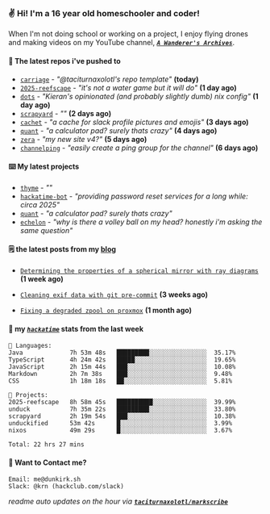 ### ✌️ Hi! I'm a 16 year old homeschooler and coder!

When I'm not doing school or working on a project, I enjoy flying drones and making videos on my YouTube channel, [**_`A Wanderer's Archives`_**](https://youtube.com/@wanderer.archives).

#### 👷 The latest repos i've pushed to

- [`carriage`](https://github.com/taciturnaxolotl/carriage) - _"@taciturnaxolotl's repo template"_ **(today)**
- [`2025-reefscape`](https://github.com/df1317/2025-reefscape) - _"it's not a water game but it will do"_ **(1 day ago)**
- [`dots`](https://github.com/taciturnaxolotl/dots) - _"Kieran's opinionated (and probably slightly dumb) nix config"_ **(1 day ago)**
- [`scrapyard`](https://github.com/hackclub/scrapyard) - _""_ **(2 days ago)**
- [`cachet`](https://github.com/taciturnaxolotl/cachet) - _"a cache for slack profile pictures and emojis"_ **(3 days ago)**
- [`quant`](https://github.com/taciturnaxolotl/quant) - _"a calculator pad? surely thats crazy"_ **(4 days ago)**
- [`zera`](https://github.com/taciturnaxolotl/zera) - _"my new site v4?"_ **(5 days ago)**
- [`channelping`](https://github.com/taciturnaxolotl/channelping) - _"easily create a ping group for the channel"_ **(6 days ago)**

#### ⌨️ My latest projects

- [`thyme`](https://github.com/taciturnaxolotl/thyme) - _""_
- [`hackatime-bot`](https://github.com/taciturnaxolotl/hackatime-bot) - _"providing password reset services for a long while: circa 2025"_
- [`quant`](https://github.com/taciturnaxolotl/quant) - _"a calculator pad? surely thats crazy"_
- [`echelon`](https://github.com/taciturnaxolotl/echelon) - _"why is there a volley ball on my head? honestly i'm asking the same question"_

#### 🗒️ the latest posts from my [blog](https://dunkirk.sh)

- [`Determining the properties of a spherical mirror with ray diagrams`](https://dunkirk.sh/blog/spherical-ray-diagrams/) **(1 week ago)**

- [`Cleaning exif data with git pre-commit`](https://dunkirk.sh/blog/remove-exif-git-hook/) **(3 weeks ago)**

- [`Fixing a degraded zpool on proxmox`](https://dunkirk.sh/blog/degraded-zpool-proxmox/) **(1 month ago)**



#### 📡 my [_`hackatime`_](https://waka.hackclub.com) stats from the last week

```text
💾 Languages:
Java             7h 53m 48s   █████████░░░░░░░░░░░░░░░░  35.17%
TypeScript       4h 24m 42s   █████░░░░░░░░░░░░░░░░░░░░  19.65%
JavaScript       2h 15m 44s   ███░░░░░░░░░░░░░░░░░░░░░░  10.08%
Markdown         2h 7m 38s    ███░░░░░░░░░░░░░░░░░░░░░░  9.48%
CSS              1h 18m 18s   ██░░░░░░░░░░░░░░░░░░░░░░░  5.81%

💼 Projects:
2025-reefscape   8h 58m 45s   ██████████░░░░░░░░░░░░░░░  39.99%
unduck           7h 35m 22s   █████████░░░░░░░░░░░░░░░░  33.80%
scrapyard        2h 19m 54s   ███░░░░░░░░░░░░░░░░░░░░░░  10.38%
unduckified      53m 42s      █░░░░░░░░░░░░░░░░░░░░░░░░  3.99%
nixos            49m 29s      █░░░░░░░░░░░░░░░░░░░░░░░░  3.67%

Total: 22 hrs 27 mins
```

#### 📮 Want to Contact me?

```text
Email: me@dunkirk.sh
Slack: @krn (hackclub.com/slack)
```

_readme auto updates on the hour via [**`taciturnaxolotl/markscribe`**](https://github.com/taciturnaxolotl/markscribe)_
